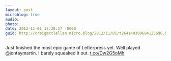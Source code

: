 ```yaml
---
layout: post
microblog: true
audio: 
photo: 
date: 2012-11-01 17:38:17 -0600
guid: http://craigmcclellan.micro.blog/2012/11/01/t264149389684125696.html
---
```

Just finished the most epic game of Letterpress yet. Well played @jontaymartin. I barely squeaked it out. [t.co/Dw2G5oMh](http://t.co/Dw2G5oMh)

